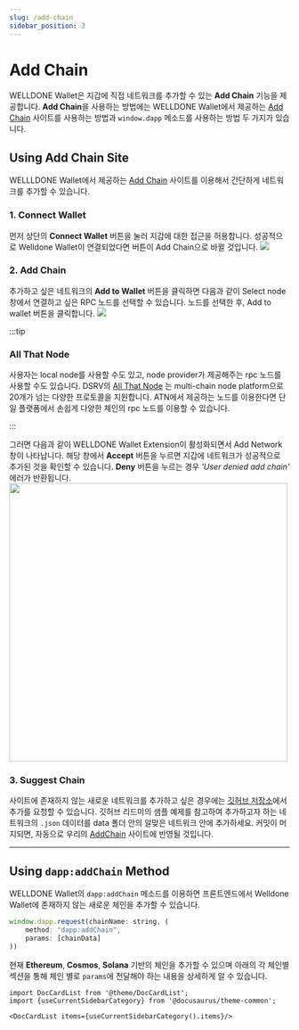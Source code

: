 ```yaml
---
slug: /add-chain
sidebar_position: 3
---
```


# Add Chain

WELLDONE Wallet은 지갑에 직접 네트워크를 추가할 수 있는 **Add Chain** 기능을 제공합니다. **Add Chain**을 사용하는 방법에는 WELLDONE Wallet에서 제공하는 [Add Chain](https://addchain.welldonestudio.io/ethereum) 사이트를 사용하는 방법과 `window.dapp` 메소드를 사용하는 방법 두 가지가 있습니다.

## Using Add Chain Site

WELLLDONE Wallet에서 제공하는 [Add Chain](https://addchain.welldonestudio.io/ethereum) 사이트를 이용해서 간단하게 네트워크를 추가할 수 있습니다.

### 1. Connect Wallet

먼저 상단의 **Connect Wallet** 버튼을 눌러 지갑에 대한 접근을 허용합니다. 성공적으로 Welldone Wallet이 연결되었다면 버튼이 Add Chain으로 바뀔 것입니다.
<img src='https://user-images.githubusercontent.com/70956926/177306163-75894ccd-b76e-429c-bb66-64e8976b6773.png' />

### 2. Add Chain

추가하고 싶은 네트워크의 **Add to Wallet** 버튼을 클릭하면 다음과 같이 Select node 창에서 연결하고 싶은 RPC 노드를 선택할 수 있습니다. 노드를 선택한 후, Add to wallet 버튼을 클릭합니다.
<img src='https://user-images.githubusercontent.com/70956926/177305919-4e3a5193-2555-4cf1-9356-87d3359a24e8.png' />

:::tip

### All That Node

사용자는 local node를 사용할 수도 있고, node provider가 제공해주는 rpc 노드를 사용할 수도 있습니다. DSRV의 [All That Node](https://docs.allthatnode.com/) 는 multi-chain node platform으로 20개가 넘는 다양한 프로토콜을 지원합니다. ATN에서 제공하는 노드를 이용한다면 단일 플랫폼에서 손쉽게 다양한 체인의 rpc 노드를 이용할 수 있습니다.

:::

그러면 다음과 같이 WELLDONE Wallet Extension이 활성화되면서 Add Network 창이 나타납니다. 해당 창에서 **Accept** 버튼을 누르면 지갑에 네트워크가 성공적으로 추가된 것을 확인할 수 있습니다. **Deny** 버튼을 누르는 경우 _'User denied add chain'_ 에러가 반환됩니다.
<img src='https://user-images.githubusercontent.com/70956926/177306368-292f4e11-2f09-4dab-a304-a43a3c460693.png' width='500' />

### 3. Suggest Chain

사이트에 존재하지 않는 새로운 네트워크를 추가하고 싶은 경우에는 [깃허브 저장소](https://github.com/dsrvlabs/wds-addchain-data-list)에서 추가를 요청할 수 있습니다.
깃허브 리드미의 샘플 예제를 참고하여 추가하고자 하는 네트워크의 `.json` 데이터를 data 폴더 안의 알맞은 네트워크 안에 추가하세요. 커밋이 머지되면, 자동으로 우리의 [AddChain]("https://addchain.welldonestudio.io/ethereum") 사이트에 반영될 것입니다.

---

## Using `dapp:addChain` Method

WELLDONE Wallet의 `dapp:addChain` 메소드를 이용하면 프론트엔드에서 Welldone Wallet에 존재하지 않는 새로운 체인을 추가할 수 있습니다.

```javascript
window.dapp.request(chainName: string, (
    method: "dapp:addChain",
    params: [chainData]
))
```

현재 **Ethereum**, **Cosmos**, **Solana** 기반의 체인을 추가할 수 있으며 아래의 각 체인별 섹션을 통해 체인 별로 `params`에 전달해야 하는 내용을 상세하게 알 수 있습니다.

```mdx-code-block
import DocCardList from '@theme/DocCardList';
import {useCurrentSidebarCategory} from '@docusaurus/theme-common';

<DocCardList items={useCurrentSidebarCategory().items}/>
```
